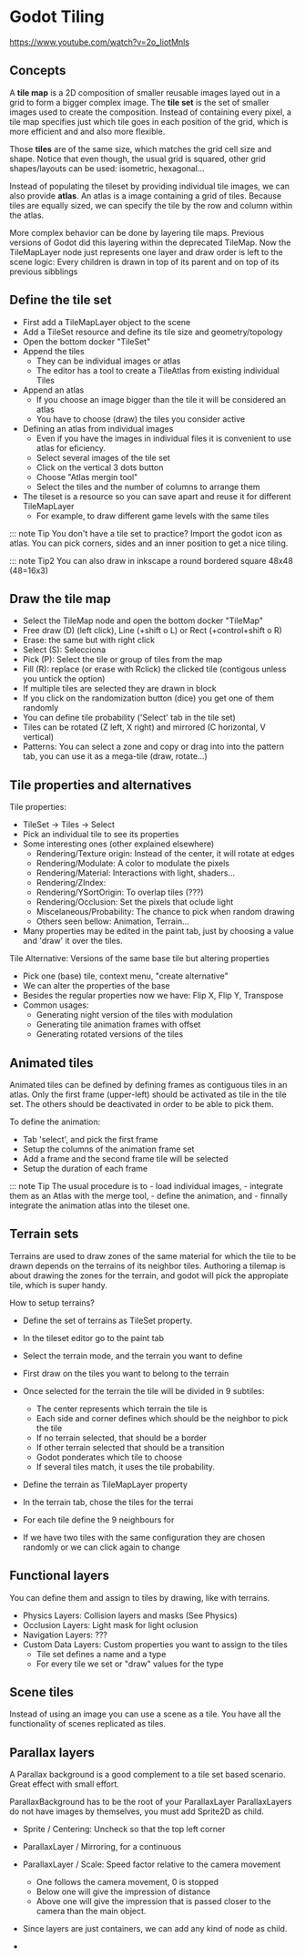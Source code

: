 # Godot Tiling

https://www.youtube.com/watch?v=2o_IiotMnls

## Concepts

A **tile map** is a 2D composition of smaller reusable images
layed out in a grid to form a bigger complex image.
The **tile set** is the set of smaller images used to create the composition.
Instead of containing every pixel,
a tile map specifies just which tile goes in each position of the grid,
which is more efficient and and also more flexible.

Those **tiles** are of the same size,
which matches the grid cell size and shape.
Notice that even though, the usual grid is squared,
other grid shapes/layouts can be used: isometric, hexagonal...

Instead of populating the tileset by providing individual tile images,
we can also provide **atlas**.
An atlas is a image containing a grid of tiles.
Because tiles are equally sized,
we can specify the tile by the row and column within the atlas.

More complex behavior can be done by layering tile maps.
Previous versions of Godot did this layering within the deprecated TileMap.
Now the TileMapLayer node just represents one layer and
draw order is left to the scene logic:
Every children is drawn in top of its parent and on top of its previous sibblings

## Define the tile set

- First add a TileMapLayer object to the scene
- Add a TileSet resource and define its tile size and geometry/topology
- Open the bottom docker "TileSet"
- Append the tiles
	- They can be individual images or atlas
	- The editor has a tool to create a TileAtlas from existing individual Tiles
- Append an atlas
	- If you choose an image bigger than the tile it will be considered an atlas
	- You have to choose (draw) the tiles you consider active
- Defining an atlas from individual images
	- Even if you have the images in individual files it is convenient to use atlas for eficiency.
	- Select several images of the tile set
	- Click on the vertical 3 dots button
	- Choose "Atlas mergin tool"
	- Select the tiles and the number of columns to arrange them
- The tileset is a resource so you can save apart and reuse it for different TileMapLayer
	- For example, to draw different game levels with the same tiles

::: note Tip
	You don't have a tile set to practice?
	Import the godot icon as atlas.
	You can pick corners, sides and an inner position to get a nice tiling.

::: note Tip2
	You can also draw in inkscape a round bordered square 48x48 (48=16x3)

## Draw the tile map

- Select the TileMap node and open the bottom docker "TileMap"
- Free draw (D) (left click), Line (+shift o L) or Rect (+control+shift o R)
- Erase: the same but with right click
- Select (S): Selecciona 
- Pick (P): Select the tile or group of tiles from the map
- Fill (R): replace (or erase with Rclick) the clicked tile (contigous unless you untick the option)
- If multiple tiles are selected they are drawn in block
- If you click on the randomization button (dice) you get one of them randomly
- You can define tile probability ('Select' tab in the tile set)
- Tiles can be rotated (Z left, X right) and mirrored (C horizontal, V vertical)
- Patterns: You can select a zone and copy or drag into into the pattern tab, you can use it as a mega-tile (draw, rotate...)

## Tile properties and alternatives

Tile properties:

- TileSet -> Tiles -> Select
- Pick an individual tile to see its properties
- Some interesting ones (other explained elsewhere)
	- Rendering/Texture origin: Instead of the center, it will rotate at edges
	- Rendering/Modulate: A color to modulate the pixels
	- Rendering/Material: Interactions with light, shaders...
	- Rendering/ZIndex:
	- Rendering/YSortOrigin: To overlap tiles (???)
	- Rendering/Occlusion: Set the pixels that oclude light
	- Miscelaneous/Probability: The chance to pick when random drawing
	- Others seen bellow: Animation, Terrain...
- Many properties may be edited in the paint tab, just by choosing a value and 'draw' it over the tiles.

Tile Alternative: Versions of the same base tile but altering properties

- Pick one (base) tile, context menu, "create alternative"
- We can alter the properties of the base
- Besides the regular properties now we have: Flip X, Flip Y, Transpose
- Common usages:
	- Generating night version of the tiles with modulation
	- Generating tile animation frames with offset
	- Generating rotated versions of the tiles

## Animated tiles

Animated tiles can be defined by defining frames
as contiguous tiles in an atlas.
Only the first frame (upper-left) should be activated as tile in the tile set.
The others should be deactivated in order to be able to pick them.

To define the animation:

- Tab 'select', and pick the first frame
- Setup the columns of the animation frame set
- Add a frame and the second frame tile will be selected
- Setup the duration of each frame

::: note Tip
	The usual procedure is to
	- load individual images,
	- integrate them as an Atlas with the merge tool,
	- define the animation, and
	- finnally integrate the animation atlas into the tileset one.

## Terrain sets

Terrains are used to draw zones of the same material
for which the tile to be drawn depends on the terrains
of its neighbor tiles.
Authoring a tilemap is about drawing the zones for the terrain,
and godot will pick the appropiate tile, which is super handy.

How to setup terrains?

- Define the set of terrains as TileSet property.
- In the tileset editor go to the paint tab
- Select the terrain mode, and the terrain you want to define
- First draw on the tiles you want to belong to the terrain
- Once selected for the terrain the tile will be divided in 9 subtiles:
	- The center represents which terrain the tile is
	- Each side and corner defines which should be the neighbor to pick the tile
	- If no terrain selected, that should be a border
	- If other terrain selected that should be a transition
	- Godot ponderates which tile to choose
	- If several tiles match, it uses the tile probability.

- Define the terrain as TileMapLayer property

- In the terrain tab, chose the tiles for the terrai
- For each tile define the 9 neighbours for
- If we have two tiles with the same configuration they are chosen randomly or we can click again to change

## Functional layers

You can define them and assign to tiles by drawing, like with terrains.

- Physics Layers: Collision layers and masks (See Physics)
- Occlusion Layers: Light mask for light oclusion
- Navigation Layers: ???
- Custom Data Layers: Custom properties you want to assign to the tiles
	- Tile set defines a name and a type
	- For every tile we set or "draw" values for the type

## Scene tiles

Instead of using an image you can use a scene as a tile.
You have all the functionality of scenes replicated as tiles.

## Parallax layers

A Parallax background is a good complement to a tile set based scenario.
Great effect with small effort.

ParallaxBackground has to be the root of your ParallaxLayer
ParallaxLayers do not have images by themselves,
you must add Sprite2D as child.

- Sprite / Centering: Uncheck so that the top left corner
- ParallaxLayer / Mirroring, for a continuous 
- ParallaxLayer / Scale: Speed factor relative to the camera movement
	- One follows the camera movement, 0 is stopped
	- Below one will give the impression of distance
	- Above one will give the impression that is passed closer to the camera than the main object.
- Since layers are just containers, we can add any kind of node as child.


- 







